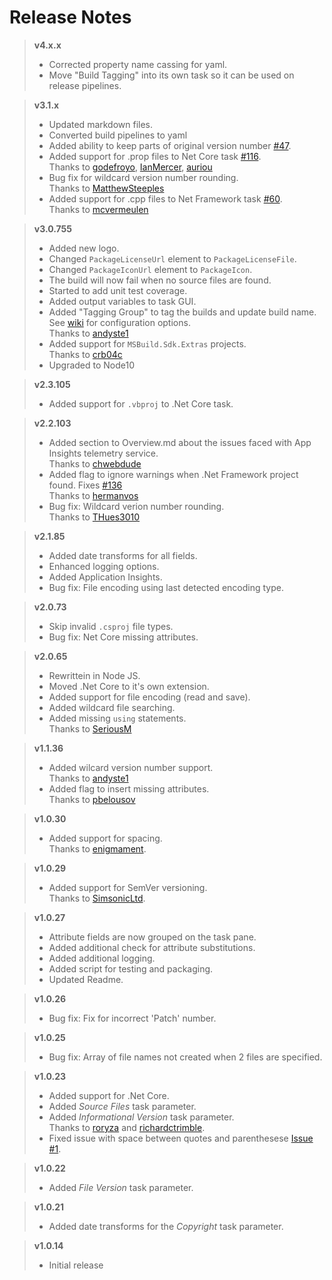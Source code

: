 # Release Notes
> **v4.x.x**
> - Corrected property name cassing for yaml.
> - Move "Build Tagging" into its own task so it can be used on release pipelines.

> **v3.1.x**
> - Updated markdown files.
> - Converted build pipelines to yaml
> - Added ability to keep parts of original version number [#47](https://github.com/BMuuN/vsts-assemblyinfo-task/issues/47).
> - Added support for .prop files to Net Core task [#116](https://github.com/BMuuN/vsts-assemblyinfo-task/issues/116).  
> Thanks to [godefroyo](https://github.com/godefroyo), [IanMercer](https://github.com/IanMercer), [auriou](https://github.com/auriou)
> - Bug fix for wildcard version number rounding.  
> Thanks to [MatthewSteeples](https://github.com/MatthewSteeples)
> - Added support for .cpp files to Net Framework task [#60](https://github.com/BMuuN/vsts-assemblyinfo-task/issues/60).  
> Thanks to [mcvermeulen](https://github.com/mcvermeulen)

> **v3.0.755**
> - Added new logo.
> - Changed `PackageLicenseUrl` element to `PackageLicenseFile`.
> - Changed `PackageIconUrl` element to `PackageIcon`.
> - The build will now fail when no source files are found.
> - Started to add unit test coverage.
> - Added output variables to task GUI.
> - Added "Tagging Group" to tag the builds and update build name. See [wiki](https://github.com/BMuuN/vsts-assemblyinfo-task/wiki/Build-Tagging) for configuration options.  
> Thanks to [andyste1](https://github.com/andyste1)
> - Added support for `MSBuild.Sdk.Extras` projects.  
> Thanks to [crb04c](https://github.com/crb04c)
> - Upgraded to Node10

> **v2.3.105**
> - Added support for `.vbproj` to .Net Core task.

> **v2.2.103**
> - Added section to Overview.md about the issues faced with App Insights telemetry service.  
> Thanks to [chwebdude](https://github.com/chwebdude)
> - Added flag to ignore warnings when .Net Framework project found. Fixes [#136](https://github.com/BMuuN/vsts-assemblyinfo-task/issues/136)  
> Thanks to [hermanvos](https://github.com/hermanvos)
> - Bug fix: Wildcard verion number rounding.  
> Thanks to [THues3010 ](https://github.com/THues3010)

> **v2.1.85**
> - Added date transforms for all fields.
> - Enhanced logging options.
> - Added Application Insights.
> - Bug fix: File encoding using last detected encoding type.

> **v2.0.73**
> - Skip invalid `.csproj` file types.
> - Bug fix: Net Core missing attributes.

> **v2.0.65**
> - Rewrittein in Node JS.
> - Moved .Net Core to it's own extension.
> - Added support for file encoding (read and save).
> - Added wildcard file searching.
> - Added missing `using` statements.  
> Thanks to [SeriousM](https://github.com/SeriousM)

> **v1.1.36**
> - Added wilcard version number support.  
> Thanks to [andyste1](https://github.com/andyste1)
> - Added flag to insert missing attributes.  
> Thanks to [pbelousov](https://github.com/pbelousov)

> **v1.0.30**
> - Added support for spacing.  
>  Thanks to [enigmament](https://github.com/enigmament).

> **v1.0.29**
> - Added support for SemVer versioning.  
>  Thanks to [SimsonicLtd](https://github.com/SimsonicLtd).

> **v1.0.27**
> - Attribute fields are now grouped on the task pane.
> - Added additional check for attribute substitutions.
> - Added additional logging.
> - Added script for testing and packaging.
> - Updated Readme.

> **v1.0.26**
> - Bug fix: Fix for incorrect 'Patch' number.

> **v1.0.25**
> - Bug fix: Array of file names not created when 2 files are specified.

> **v1.0.23**
> - Added support for .Net Core.
> - Added *Source Files* task parameter.
> - Added *Informational Version* task parameter.  
>  Thanks to [roryza](https://github.com/roryza) and [richardctrimble](https://github.com/richardctrimble).
> - Fixed issue with space between quotes and parenthesese [Issue #1](https://github.com/BMuuN/vsts-assemblyinfo-task/issues/1).

> **v1.0.22**
> - Added *File Version* task parameter.

> **v1.0.21**
> - Added date transforms for the *Copyright* task parameter.

> **v1.0.14**
> - Initial release

